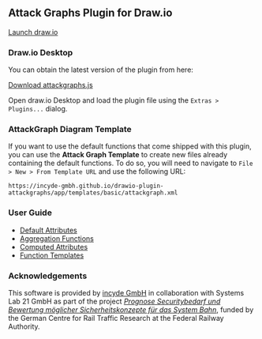 ## Attack Graphs Plugin for Draw.io

[Launch draw.io](app)

### Draw.io Desktop

You can obtain the latest version of the plugin from here:

<a href="https://incyde-gmbh.github.io/drawio-plugin-attackgraphs/app/plugins/attackgraphs.js" download>Download attackgraphs.js</a>

Open draw.io Desktop and load the plugin file using the `Extras > Plugins...` dialog.

### AttackGraph Diagram Template

If you want to use the default functions that come shipped with this plugin, you can use the **Attack Graph Template** to create new files already containing the default functions. To do so, you will need to navigate to `File > New > From Template URL` and use the following URL:

```
https://incyde-gmbh.github.io/drawio-plugin-attackgraphs/app/templates/basic/attackgraph.xml
```

### User Guide

- [Default Attributes](default_attributes.md)
- [Aggregation Functions](aggregation_functions.md)
- [Computed Attributes](computed_attributes_functions.md)
- [Function Templates](templates.md)

### Acknowledgements

This software is provided by [incyde GmbH](https://incyde.com/) in collaboration with Systems Lab 21 GmbH as part of the project *[Prognose Securitybedarf und Bewertung möglicher Sicherheitskonzepte für das System Bahn](https://www.dzsf.bund.de/SharedDocs/Standardartikel/DZSF/Projekte/Projekt_49_Securitybedarf.html)*, funded by the German Centre for Rail Traffic Research at the Federal Railway Authority.
